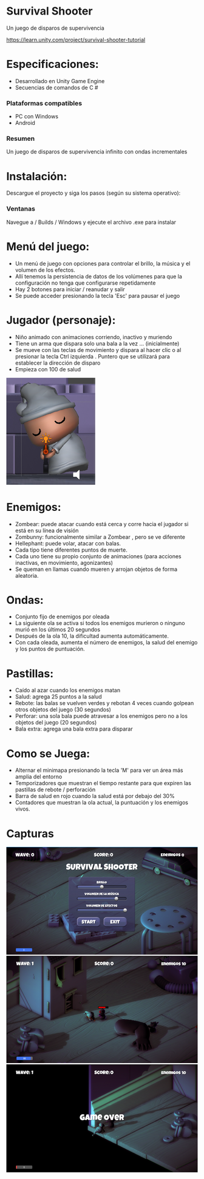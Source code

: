 # Survival Shooter

Un juego de disparos de supervivencia

https://learn.unity.com/project/survival-shooter-tutorial

# Especificaciones:

* Desarrollado en Unity Game Engine
* Secuencias de comandos de C #

<h3>Plataformas compatibles</h3>

* PC con Windows
* Android

<h3>Resumen</h3>

Un juego de disparos de supervivencia infinito con ondas incrementales

# Instalación:

Descargue el proyecto y siga los pasos (según su sistema operativo):

<h3>Ventanas</h3>

Navegue a / Builds / Windows y ejecute el archivo .exe para instalar

# Menú del juego:

* Un menú de juego con opciones para controlar el brillo, la música y el volumen de los efectos.
* Allí tenemos la persistencia de datos de los volúmenes para que la configuración no tenga que configurarse repetidamente
* Hay 2 botones para iniciar / reanudar y salir
* Se puede acceder presionando la tecla 'Esc' para pausar el juego

# Jugador (personaje):

* Niño animado con animaciones corriendo, inactivo y muriendo
* Tiene un arma que dispara solo una bala a la vez ... (inicialmente)
* Se mueve con las teclas de movimiento y dispara al hacer clic o al presionar la tecla Ctrl izquierda . Puntero que se utilizará para establecer la dirección de disparo
* Empieza con 100 de salud

<img src="Capturas/play.png" />

# Enemigos:

* Zombear: puede atacar cuando está cerca y corre hacia el jugador si está en su línea de visión
* Zombunny: funcionalmente similar a Zombear , pero se ve diferente
* Hellephant: puede volar, atacar con balas.
* Cada tipo tiene diferentes puntos de muerte.
* Cada uno tiene su propio conjunto de animaciones (para acciones inactivas, en movimiento, agonizantes)
* Se queman en llamas cuando mueren y arrojan objetos de forma aleatoria.

# Ondas:

* Conjunto fijo de enemigos por oleada
* La siguiente ola se activa si todos los enemigos murieron o ninguno murió en los últimos 20 segundos
* Después de la ola 10, la dificultad aumenta automáticamente.
* Con cada oleada, aumenta el número de enemigos, la salud del enemigo y los puntos de puntuación.

# Pastillas:

* Caído al azar cuando los enemigos matan
* Salud: agrega 25 puntos a la salud
* Rebote: las balas se vuelven verdes y rebotan 4 veces cuando golpean otros objetos del juego (30 segundos)
* Perforar: una sola bala puede atravesar a los enemigos pero no a los objetos del juego (20 segundos)
* Bala extra: agrega una bala extra para disparar

# Como se Juega:

* Alternar el minimapa presionando la tecla 'M' para ver un área más amplia del entorno
* Temporizadores que muestran el tiempo restante para que expiren las pastillas de rebote / perforación
* Barra de salud en rojo cuando la salud está por debajo del 30%
* Contadores que muestran la ola actual, la puntuación y los enemigos vivos.

# Capturas

<img src="Capturas/menu.png" />

<img src="Capturas/enemy.png" />

<img src="Capturas/gameover.png" />
